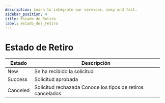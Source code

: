 ```yaml
---
description: Learn to integrate our services, easy and fast.
sidebar_position: 4
title: Estado de Retiro
label: estado_del_retiro
---
```


# Estado de Retiro

| Estado | Descripción |
| -------- | ------- | 
| New  | 	Se ha recibido la solicitud |
| Success  | Solicitud aprobada  |
| Canceled |  Solicitud rechazada Conoce los tipos de retiros cancelados |